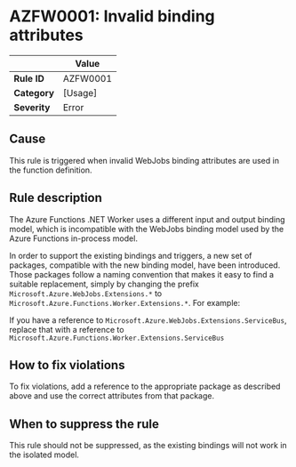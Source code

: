 # AZFW0001: Invalid binding attributes

| | Value |
|-|-|
| **Rule ID** |AZFW0001|
| **Category** |[Usage]|
| **Severity** |Error|

## Cause

This rule is triggered when invalid WebJobs binding attributes are used in the function definition.

## Rule description

The Azure Functions .NET Worker uses a different input and output binding model, which is incompatible with the WebJobs binding
model used by the Azure Functions in-process model.

In order to support the existing bindings and triggers, a new set of packages, compatible with the new binding model, have been introduced. Those
packages follow a naming convention that makes it easy to find a suitable replacement, simply by changing the prefix `Microsoft.Azure.WebJobs.Extensions.*` to `Microsoft.Azure.Functions.Worker.Extensions.*`. For example:

If you have a reference to `Microsoft.Azure.WebJobs.Extensions.ServiceBus`, replace that with a reference to `Microsoft.Azure.Functions.Worker.Extensions.ServiceBus`

## How to fix violations

To fix violations, add a reference to the appropriate package as described above and use the correct attributes from that package.

## When to suppress the rule

This rule should not be suppressed, as the existing bindings will not work in the isolated model.
